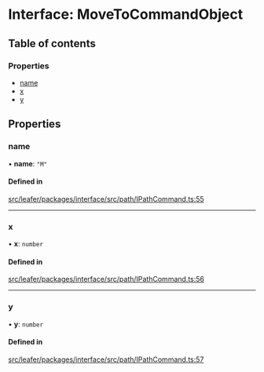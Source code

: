 # Interface: MoveToCommandObject

## Table of contents

### Properties

- [name](MoveToCommandObject.md#name)
- [x](MoveToCommandObject.md#x)
- [y](MoveToCommandObject.md#y)

## Properties

### name

• **name**: ``"M"``

#### Defined in

[src/leafer/packages/interface/src/path/IPathCommand.ts:55](https://github.com/leaferjs/leafer/blob/ddf9650d989917c451947b101193d83f38b9fdcf/packages/interface/src/path/IPathCommand.ts#L55)

___

### x

• **x**: `number`

#### Defined in

[src/leafer/packages/interface/src/path/IPathCommand.ts:56](https://github.com/leaferjs/leafer/blob/ddf9650d989917c451947b101193d83f38b9fdcf/packages/interface/src/path/IPathCommand.ts#L56)

___

### y

• **y**: `number`

#### Defined in

[src/leafer/packages/interface/src/path/IPathCommand.ts:57](https://github.com/leaferjs/leafer/blob/ddf9650d989917c451947b101193d83f38b9fdcf/packages/interface/src/path/IPathCommand.ts#L57)
